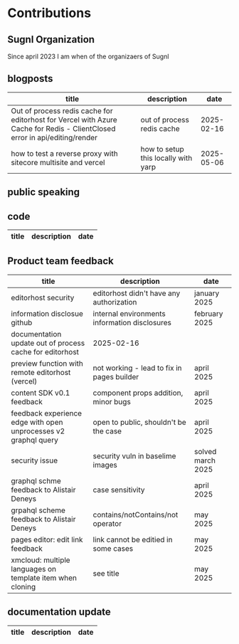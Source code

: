 # Contributions

## Sugnl Organization

Since april 2023 I am when of the organizaers of Sugnl

## blogposts

title | description | date
--- | --- | ---
Out of process redis cache for editorhost for Vercel with Azure Cache for Redis - ClientClosed error in api/editing/render | out of process redis cache | 2025-02-16
how to test a reverse proxy with sitecore multisite and vercel | how to setup this locally with yarp | 2025-05-06



## public speaking

## code

title | description | date
--- | --- | ---

## Product team feedback

title | description | date
--- | --- | ---
editorhost security | editorhost didn't have any authorization | january 2025
information disclosue github | internal environments information disclosures | february 2025
documentation update out of process cache for editorhost | 2025-02-16
preview function with remote editorhost (vercel) | not working - lead to fix in pages builder | april 2025
content SDK v0.1 feedback | component props addition, minor bugs | april 2025
feedback experience edge with open unprocesses v2 graphql query | open to public, shouldn't be the case | april 2025
security issue | security vuln in baselime images | solved march 2025
graphql schme feedback to Alistair Deneys | case sensitivity | april 2025
grpahql scheme feedback to Alistair Deneys | contains/notContains/not operator | may 2025
pages editor: edit link feedback | link cannot be editied in some cases | may 2025
xmcloud: multiple languages on template item when cloning | see title | may 2025


## documentation update

title | description | date
--- | --- | ---

